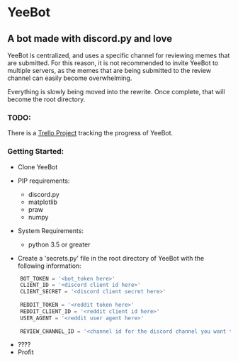 # YeeBot
## A bot made with discord.py and love

YeeBot is centralized, and uses a specific channel for reviewing memes that are submitted. For this reason, it is not recommended to invite YeeBot to multiple servers, as the memes that are being submitted to the review channel can easily become overwhelming.

Everything is slowly being moved into the rewrite. Once complete, that will become the root directory.

### TODO:
There is a [Trello Project](https://trello.com/b/70M7ljxB/yeebot) tracking the progress of YeeBot.

### Getting Started:
* Clone YeeBot
* PIP requirements:

  * discord.py
  * matplotlib
  * praw
  * numpy
  
* System Requirements:
  * python 3.5 or greater
  
* Create a 'secrets.py' file in the root directory of YeeBot with the following information:
```python
    BOT_TOKEN = '<bot_token here>'
    CLIENT_ID = '<discord client id here>'
    CLIENT_SECRET = '<discord client secret here>'
    
    REDDIT_TOKEN = '<reddit token here>'
    REDDIT_CLIENT_ID = '<reddit client id here>'
    USER_AGENT = '<reddit user agent here>'
    
    REVIEW_CHANNEL_ID = '<channel id for the discord channel you want to dedicate meme reviews to>'
```
* ????
* Profit
